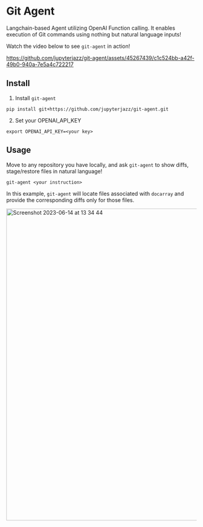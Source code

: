 # Git Agent
Langchain-based Agent utilizing OpenAI Function calling. It enables execution of Git commands using nothing but natural language inputs!

Watch the video below to see `git-agent` in action!

https://github.com/jupyterjazz/git-agent/assets/45267439/c1c524bb-a42f-49b0-940a-7e5a4c722217


## Install

1. Install `git-agent`

```shell
pip install git+https://github.com/jupyterjazz/git-agent.git
```

2. Set your OPENAI_API_KEY

```shell
export OPENAI_API_KEY=<your key>
```

## Usage

Move to any repository you have locally, and ask `git-agent` to show diffs, stage/restore files in natural language!

```shell
git-agent <your instruction>
```

In this example, `git-agent` will locate files associated with `docarray` and provide the corresponding diffs only for those files.

<img width="823" alt="Screenshot 2023-06-14 at 13 34 44" src="https://github.com/jupyterjazz/git-agent/assets/45267439/6c9c662b-f03a-442f-a2d4-19e43604be65">


